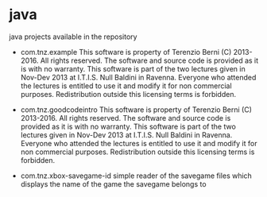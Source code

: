 java
====
java projects available in the repository
- com.tnz.example
This software is property of Terenzio Berni (C) 2013-2016. All rights reserved.
The software and source code is provided as it is with no warranty.
This software is part of the two lectures given in Nov-Dev 2013 at I.T.I.S.
Null Baldini in Ravenna. 
Everyone who attended the lectures is entitled to use it and modify it for non 
commercial purposes.
Redistribution outside this licensing terms is forbidden.

- com.tnz.goodcodeintro
This software is property of Terenzio Berni (C) 2013-2016. All rights reserved.
The software and source code is provided as it is with no warranty.
This software is part of the two lectures given in Nov-Dev 2013 at I.T.I.S.
Null Baldini in Ravenna. 
Everyone who attended the lectures is entitled to use it and modify it for non 
commercial purposes.
Redistribution outside this licensing terms is forbidden.

- com.tnz.xbox-savegame-id
simple reader of the savegame files which displays the name of the game the savegame
belongs to
